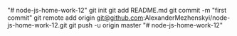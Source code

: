"# node-js-home-work-12"  git init git add README.md git commit -m "first commit" git remote add origin git@github.com:AlexanderMezhenskyi/node-js-home-work-12.git git push -u origin master
"# node-js-home-work-12" 
